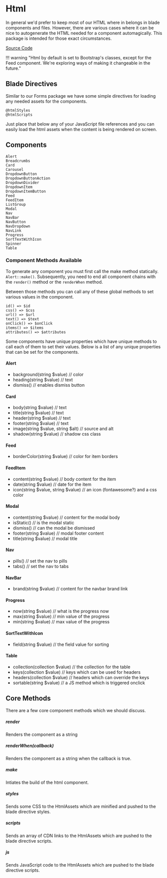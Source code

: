 # Html

In general we'd prefer to keep most of our HTML where in belongs in blade components and files. However, there are various cases where it can be nice to autogenerate the HTML needed for a component automagically. This package is intended for those exact circumstances.

[Source Code](https://github.com/grafiteinc/html)

!!! warning "Html by default is set to Bootstrap's classes, except for the Feed component. We're exploring ways of making it changeable in the future."

## Blade Directives

Similar to our Forms package we have some simple directives for loading any needed assets for the components.

```php-inline
@htmlStyles
@htmlScripts
```

Just place that below any of your JavaScript file references and you can easily load the html assets when the content is being rendered on screen.

## Components

```
Alert
Breadcrumbs
Card
Carousel
DropdownButton
DropdownButtonAction
DropdownDivider
DropdownItem
DropdownItemButton
Feed
FeedItem
ListGroup
Modal
Nav
NavBar
NavButton
NavDropdown
NavLink
Progress
SortTextWithIcon
Spinner
Table
```

### Component Methods Available

To generate any component you must first call the make method statically. `Alert::make()`. Subsequently, you need to end all component chains with the `render()` method or the `renderWhen` method.

Between those methods you can call any of these global methods to set various values in the component.

```inline-php
id() => $id
css() => $css
url() => $url
text() => $text
onClick() => $onClick
items() => $items
attributes() => $attributes
```

Some components have unique properties which have unique methods to call each of them to set their values. Below is a list of any unique properties that can be set for the components.

#### Alert
- background(string $value) // color
- heading(string $value) // text
- dismiss() // enables dismiss button

#### Card
- body(string $value) // text
- title(string $value) // text
- header(string $value) // text
- footer(string $value) // text
- image(string $value, string $alt) // source and alt
- shadow(string $value) // shadow css class

#### Feed
- borderColor(string $value) // color for item borders

#### FeedItem
- content(string $value) // body content for the item
- date(string $value) // date for the item
- icon(string $value, string $value) // an icon (fontawesome?) and a css color

#### Modal
- content(string $value) // content for the modal body
- isStatic() // is the modal static
- dismiss() // can the modal be dismissed
- footer(string $value) // modal footer content
- title(string $value) // modal title

#### Nav
- pills() // set the nav to pills
- tabs() // set the nav to tabs

#### NavBar
- brand(string $value) // content for the navbar brand link

#### Progress
- now(string $value) // what is the progress now
- max(string $value) // min value of the progress
- min(string $value) // max value of the progress

#### SortTextWithIcon
- field(string $value) // the field value for sorting

#### Table
- collection(collection $value) // the collection for the table
- keys(collection $value) // keys which can be used for headers
- headers(collection $value) // headers which can override the keys
- sortable(string $value) // a JS method which is triggered onclick

## Core Methods

There are a few core component methods which we should discuss.

##### render
Renders the component as a string

##### renderWhen(callback)
Renders the component as a string when the callback is true.

##### make
Intiates the build of the html component.

##### styles
Sends some CSS to the HtmlAssets which are minified and pushed to the blade directive styles.

##### scripts
Sends an array of CDN links to the HtmlAssets which are pushed to the blade directive scripts.

##### js
Sends JavaScript code to the HtmlAssets which are pushed to the blade directive scripts.

